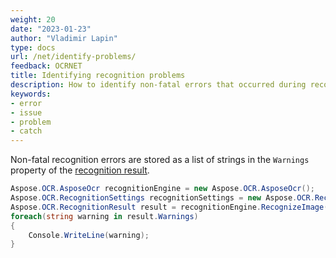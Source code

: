 ```yaml
---
weight: 20
date: "2023-01-23"
author: "Vladimir Lapin"
type: docs
url: /net/identify-problems/
feedback: OCRNET
title: Identifying recognition problems
description: How to identify non-fatal errors that occurred during recognition.
keywords:
- error
- issue
- problem
- catch
---
```


Non-fatal recognition errors are stored as a list of strings in the `Warnings` property of the [recognition result](https://reference.aspose.com/ocr/net/aspose.ocr/recognitionresult/).

```csharp
Aspose.OCR.AsposeOcr recognitionEngine = new Aspose.OCR.AsposeOcr();
Aspose.OCR.RecognitionSettings recognitionSettings = new Aspose.OCR.RecognitionSettings();
Aspose.OCR.RecognitionResult result = recognitionEngine.RecognizeImage("source.png",recognitionSettings);
foreach(string warning in result.Warnings)
{
	Console.WriteLine(warning);
}
```
